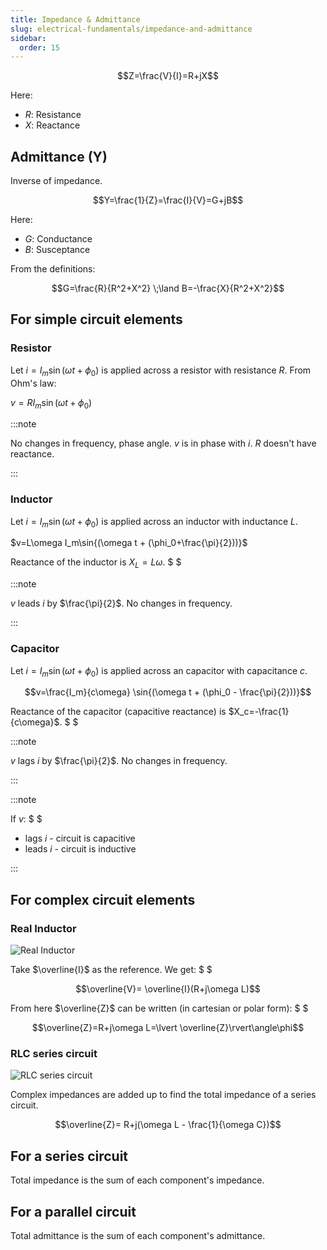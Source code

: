 ```yaml
---
title: Impedance & Admittance
slug: electrical-fundamentals/impedance-and-admittance
sidebar:
  order: 15
---
```


```math
Z=\frac{V}{I}=R+jX
```

Here:

- $R$: Resistance
- $X$: Reactance

## Admittance (Y)

Inverse of impedance.

```math
Y=\frac{1}{Z}=\frac{I}{V}=G+jB
```

Here:

- $G$: Conductance
- $B$: Susceptance

From the definitions:

```math
G=\frac{R}{R^2+X^2}
\;\land
B=-\frac{X}{R^2+X^2}
```

## For simple circuit elements

### Resistor

Let $i=I_m\sin{(\omega t + \phi_0)}$ is applied across a resistor with
resistance $R$. From Ohm's law:

$v=RI_m\sin{(\omega t + \phi_0)}$

:::note

No changes in frequency, phase angle. $v$ is in phase with $i$. $R$ doesn't have
reactance.

:::

### Inductor

Let $i=I_m\sin{(\omega t + \phi_0)}$ is applied across an inductor with
inductance $L$.

$v=L\omega I_m\sin{(\omega t + (\phi_0+\frac{\pi}{2}))}$

Reactance of the inductor is $X_L=L\omega$. $ $

:::note

$v$ leads $i$ by $\frac{\pi}{2}$. No changes in frequency.

:::

### Capacitor

Let $i=I_m\sin{(\omega t + \phi_0)}$ is applied across an capacitor with
capacitance $c$.

```math
v=\frac{I_m}{c\omega}
\sin{(\omega t + (\phi_0 - \frac{\pi}{2}))}
```

Reactance of the capacitor (capacitive reactance) is $X_c=-\frac{1}{c\omega}$.
$
$

:::note

$v$ lags $i$ by $\frac{\pi}{2}$. No changes in frequency.

:::

:::note

If $v$: $ $

- lags $i$ - circuit is capacitive
- leads $i$ - circuit is inductive

:::

## For complex circuit elements

### Real Inductor

![Real Inductor](/electrical/real-inductor.jpg)

Take $\overline{I}$ as the reference. We get: $ $

```math
\overline{V}=
\overline{I}(R+j\omega L)
```

From here $\overline{Z}$ can be written (in cartesian or polar form): $ $

```math
\overline{Z}=R+j\omega L=\lvert \overline{Z}\rvert\angle\phi
```

### RLC series circuit

![RLC series circuit](/electrical/rlc-series-circuit.jpg)

Complex impedances are added up to find the total impedance of a series circuit.

```math
\overline{Z}=
R+j(\omega L - \frac{1}{\omega C})
```

## For a series circuit

Total impedance is the sum of each component's impedance.

## For a parallel circuit

Total admittance is the sum of each component's admittance.
